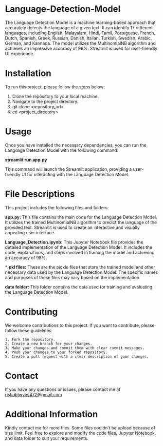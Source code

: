 # Language-Detection-Model

The Language Detection Model is a machine learning-based approach that accurately detects the language of a given text. It can identify 17 different languages, including English, Malayalam, Hindi, Tamil, Portuguese, French, Dutch, Spanish, Greek, Russian, Danish, Italian, Turkish, Swedish, Arabic, German, and Kannada. The model utilizes the MultinomialNB algorithm and achieves an impressive accuracy of 98%. Streamlit is used for user-friendly UI experience.

# Installation
To run this project, please follow the steps below:

1. Clone the repository to your local machine.
2. Navigate to the project directory.
3. git clone <repository_url>
4. cd <project_directory>

# Usage
Once you have installed the necessary dependencies, you can run the Language Detection Model with the following command:

**streamlit run app.py**

This command will launch the Streamlit application, providing a user-friendly UI for interacting with the Language Detection Model.

# File Descriptions
This project includes the following files and folders:

**app.py:** This file contains the main code for the Language Detection Model. It utilizes the trained MultinomialNB algorithm to predict the language of the provided text. Streamlit is used to create an interactive and visually appealing user interface.

**Language_Detection.ipynb:** This Jupyter Notebook file provides the detailed implementation of the Language Detection Model. It includes the code, explanations, and steps involved in training the model and achieving an accuracy of 98%.

***.pkl files:** These are the pickle files that store the trained model and other necessary data used by the Language Detection Model. The specific names and purposes of these files may vary based on the implementation.

**data folder:** This folder contains the data used for training and evaluating the Language Detection Model. 

# Contributing

We welcome contributions to this project. If you want to contribute, please follow these guidelines:

    1. Fork the repository.
    2. Create a new branch for your changes.
    3. Make your changes and commit them with clear commit messages.
    4. Push your changes to your forked repository.
    5. Create a pull request with a clear description of your changes.

# Contact
If you have any questions or issues, please contact me at rishabhvyas472@gmail.com

# Additional Information
Kindly contact me for more files. Some files couldn't be upload because of size limit.
Feel free to explore and modify the code files, Jupyter Notebook, and data folder to suit your requirements.
